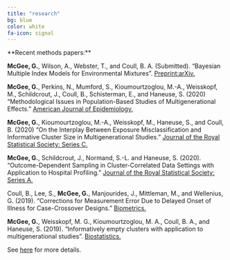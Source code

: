 ```yaml
---
title: "research"
bg: blue
color: white
fa-icon: signal
---
```



<div class="h4" style="left" markdown="1">
**Recent methods papers:**
</div>

**McGee, G.**, Wilson, A., Webster, T., and Coull, B. A. (Submitted). “Bayesian Multiple Index Models for Environmental Mixtures”. <a href="https://arxiv.org/abs/2101.05352" target="_blank">Preprint:arXiv.</a>

**McGee, G.**, Perkins, N., Mumford, S., Kioumourtzoglou, M.-A., Weisskopf, M., Schildcrout, J., Coull, B., Schisterman, E., and Haneuse, S. (2020) “Methodological Issues in Population-Based Studies of Multigenerational Effects.” <a href="https://doi.org/10.1093/aje/kwaa125" target="_blank">American Journal of Epidemiology.</a> 

**McGee, G.**, Kioumourtzoglou, M.-A., Weisskopf, M., Haneuse, S., and Coull, B. (2020) “On the Interplay Between Exposure Misclassification and Informative Cluster Size in Multigenerational Studies.” <a href="https://doi.org/10.1111/rssc.12430" target="_blank">Journal of the Royal Statistical Society: Series C.</a> 

**McGee, G.**, Schildcrout, J., Normand, S.-L. and Haneuse, S. (2020). “Outcome-Dependent Sampling in Cluster-Correlated Data Settings with Application to Hospital Profiling.” <a href="https://doi.org/10.1111/rssa.12503" target="_blank">Journal of the Royal Statistical Society: Series A.</a> 

Coull, B., Lee, S., **McGee, G.**, Manjourides, J., Mittleman, M., and Wellenius, G. (2019). “Corrections for Measurement Error Due to Delayed Onset of Illness for Case-Crossover Designs.” <a href="https://doi.org/10.1111/biom.13173" target="_blank">Biometrics.</a> 

**McGee, G.**, Weisskopf, M. G., Kioumourtzoglou, M. A., Coull, B. A., and Haneuse, S. (2019). “Informatively empty clusters with application to multigenerational studies”. <a href="https://doi.org/10.1093/biostatistics/kxz005" target="_blank">Biostatistics.</a>



See <a href="img/cv.pdf" target="_blank">here</a> for more details.
